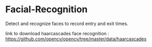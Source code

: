 # Facial-Recognition
Detect and recognize faces to record entry and exit times.

link to download haarcascades face recognition : https://github.com/opencv/opencv/tree/master/data/haarcascades

